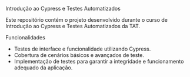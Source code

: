 Introdução ao Cypress e Testes Automatizados


Este repositório contém o projeto desenvolvido durante o curso de Introdução ao Cypress e Testes Automatizados da TAT.

Funcionalidades
- Testes de interface e funcionalidade utilizando Cypress.
- Cobertura de cenários básicos e avançados de teste.
- Implementação de testes para garantir a integridade e funcionamento adequado da aplicação.
